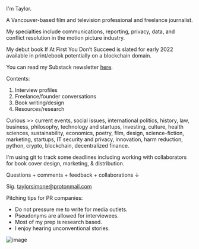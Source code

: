 
I'm Taylor.

A Vancouver-based film and television professional and freelance journalist. 

My specialties include communications, reporting, privacy, data, and conflict resolution in the motion picture industry.

My debut book If At First You Don’t Succeed is slated for early 2022 available in print/ebook potentially on a blockchain domain.


You can read my Substack newsletter [here](https://taylorsimone.substack.com/about).

Contents:

1. Interview profiles
2. Freelance/founder conversations
3. Book writing/design
4. Resources/research

Curious >> current events, social issues, international politics, history, law, business, philosophy, technology and startups, investing, culture, health sciences, sustainability, economics, poetry, film, design, science-fiction, marketing, startups, IT security and privacy, innovation, harm reduction, python, crypto, blockchain, decentralized finance.

I'm using git to track some deadlines including working with collaborators for book cover design, marketing, & distribution.
 
 Questions + comments + feedback + collaborations ↓
 
 Sig. taylorsimone@protonmail.com
 
 Pitching tips for PR companies:
 - Do not pressure me to write for media outlets.
 - Pseudonyms are allowed for interviewees. 
 - Most of my prep is research based. 
 - I enjoy hearing unconventional stories.
 

![image](https://user-images.githubusercontent.com/66944491/122100308-e2ab5f80-cdc7-11eb-8d45-370981c1f24e.png)
